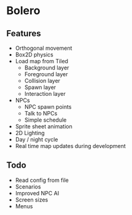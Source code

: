# Bolero

## Features

* Orthogonal movement
* Box2D physics
* Load map from Tiled
    * Background layer
    * Foreground layer
    * Collision layer
    * Spawn layer
    * Interaction layer
* NPCs
    * NPC spawn points
    * Talk to NPCs
    * Simple schedule
* Sprite sheet animation
* 2D Lighting
* Day / night cycle
* Real time map updates during development

## Todo

* Read config from file
* Scenarios
* Improved NPC AI
* Screen sizes
* Menus